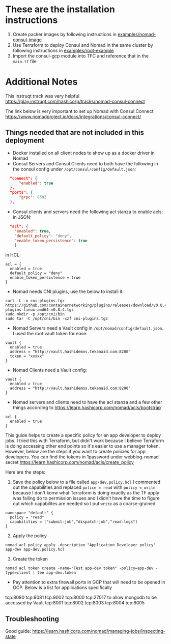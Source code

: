 # These are the installation instructions

1. Create packer images by following instructions in [examples/nomad-consul-image](https://github.com/samgabrail/terraform-google-nomad/tree/master/examples/nomad-consul-image)
2. Use Terraform to deploy Consul and Nomad in the same cluster by following instructions in [examples/root-example](https://github.com/samgabrail/terraform-google-nomad/tree/master/examples/root-example)
3. Import the consul-gcp module into TFC and reference that in the `main.tf` file

# Additional Notes

This instruqt track was very helpful
https://play.instruqt.com/hashicorp/tracks/nomad-consul-connect

The link below is very important to set up Nomad with Consul Connect
https://www.nomadproject.io/docs/integrations/consul-connect/

## Things needed that are not included in this deployment
- Docker installed on all client nodes to show up as a docker driver in Nomad
- Consul Servers and Consul Clients need to both have the following in the consul config under `/opt/consul/config/default.json`:

```json
  "connect": {
	  "enabled": true
  },
  "ports": {
	  "grpc": 8502
  },
```

- Consul clients and servers need the following acl stanza to enable acls:
in JSON:
```json  
  "acl": {
    "enabled": true,
    "default_policy": "deny",
    "enable_token_persistence": true
    }
```
in HCL:
```
acl = {
  enabled = true
  default_policy = "deny"
  enable_token_persistence = true
}
```


- Nomad needs CNI plugins, use the below to install it:
```shell
curl -L -o cni-plugins.tgz https://github.com/containernetworking/plugins/releases/download/v0.8.4/cni-plugins-linux-amd64-v0.8.4.tgz
sudo mkdir -p /opt/cni/bin
sudo tar -C /opt/cni/bin -xzf cni-plugins.tgz
```

- Nomad Servers need a Vault config in `/opt/nomad/config/default.json`. I used the root vault token for ease:
```shell
vault {
  enabled = true
  address = "http://vault.hashidemos.tekanaid.com:8200"
  token = "xxxxx" 
}
```

- Nomad Clients need a Vault config:
```shell
vault {
  enabled = true
  address = "http://vault.hashidemos.tekanaid.com:8200"
}
```

- Nomad servers and clients need to have the acl stanza and a few other things according to https://learn.hashicorp.com/nomad/acls/bootstrap
```shell
acl {
  enabled = true
}
```
This guide helps to create a specific policy for an app developer to deploy jobs. I tried this with Terraform, but didn't work because I believe Terraform is doing accessing other end points so it's easier to use a manager token. However, below are the steps if you want to create policies for app developers. You can find the tokens in 1password under webblog-nomad secret
https://learn.hashicorp.com/nomad/acls/create_policy

Here are the steps:
1. Save the policy below to a file called `app-dev.policy.hcl` I commented out the capabilities and replaced `police = read` with `policy = write` because I don't konw what Terraform is doing exactly as the TF apply was failing do to permission issues and I didn't have the time to figure out which capabilites are needed so I put `write` as a coarse-grained 
```shell
namespace "default" {
  policy = "read"
  capabilities = ["submit-job","dispatch-job","read-logs"]
}
```

2. Apply the policy
```shell
nomad acl policy apply -description "Application Developer policy" app-dev app-dev.policy.hcl
```

3. Create the token
```shell
nomad acl token create -name="Test app-dev token" -policy=app-dev -type=client | tee app-dev.token
```

- Pay attention to extra firewall ports in GCP that will need to be opened in GCP. Below is a list for applications specifically

tcp:8080
tcp:8081
tcp:9002
tcp:8000
tcp:27017 to allow mongodb to be accessed by Vault
tcp:8001
tcp:8002
tcp:8003
tcp:8004
tcp:8005

## Troubleshooting

Good guide:
https://learn.hashicorp.com/nomad/managing-jobs/inspecting-state

